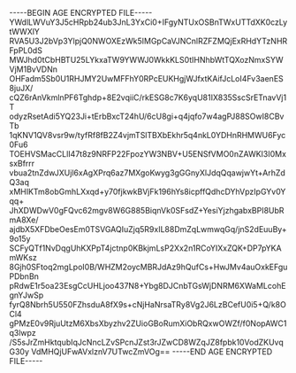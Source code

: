 -----BEGIN AGE ENCRYPTED FILE-----
YWdlLWVuY3J5cHRpb24ub3JnL3YxCi0+IFgyNTUxOSBnTWxUTTdXK0czLytWWXlY
RVA5U3J2bVp3YlpjQ0NWOXEzWk5IMGpCaVJNCnlRZFZMQjExRHdYTzNHRFpPL0dS
MWJhd0tCbHBTU25LYkxaTW9YWWJ0WkkKLS0tIHNhbWtTQXozNmxSYWVjM1BvVDNn
OHFadm5Sb0U1RHJMY2UwMFFhY0RPcEUKHgjWJfxtKAifJcLoI4Fv3aenES8juJX/
cQZ6rAnVkmlnPF6Tghdp+8E2vqiiC/rkESG8c7K6yqU81IX835SscSrETnavVj1T
odyzRsetAdi5YQ23Ji+tErbBxcT24hU/6cU8gi+q4jqfo7w4agPJ88SOwI8CBvTb
1qKNV1QV8vsr9w/tyfRf8fB2Z4vjmTSlTBXbEkhr5q4nkL0YDHnRHMWU6Fyc0Fu6
TOEHVSMacCLlI47t8z9NRFP22FpozYW3NBV+U5ENSfVMO0nZAWKI3I0MxsxBfrrr
vbua2tnZdwJXUjl6xAgXPrq6az7MXgoKwyg3gGGnyXlJdqQqawjwYt+ArhZdQ3aq
xMHIKTm8obGmhLXxqd+y70fjkwkBVjFk196hYs8icpffQdhcDYhVpzIpGYv0Yqq+
JhXDWDwV0gFQvc62mgv8W6G885BiqnVk0SFsdZ+YesiYjzhgabxBPI8UbRmA8Xe/
ajdbX5XFDbeOesEm0TSVGAQIuZjq5R9xIL88DmZqLwmwqGq/jnS2dEuuBy+9o15y
SCFyQTf1NvDqgUhKXPpT4jctnp0KBkjmLsP2Xx2n1RCoYIXxZQK+DP7pYKAmWKsz
8Gjh0SFtoq2mgLpoI0B/WHZM2oycMBRJdAz9hQufCs+HwJMv4auOxkEFguPDbnBn
pRdwE1r5oa23EsgCcUHLjoo437N8+Ybg8DJCnbTGsWjDNRM6XWaMLcohEgnYJwSp
fyrQ8Nbrh5U550FZhsduA8fX9s+cNjHaNrsaTRy8Vg2J6LzBCefU0i5+Q/k8OCl4
gPMzE0v9RjuUtzM6XbsXbyzhv2ZUioGBoRumXiObRQxwOWZf/f0NopAWC1q3lwpz
/S5sJrZmHktqubIqJcNncLZvSPcnJZst3rJZwCD8WZqJZ8fpbk10VodZKUvqG30y
VdMHQjUFwAVxlznV7UTwcZmVOg==
-----END AGE ENCRYPTED FILE-----
